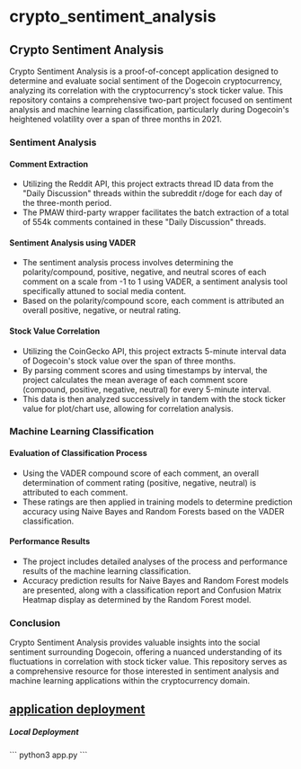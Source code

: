 # crypto_sentiment_analysis

<h2>Crypto Sentiment Analysis</h2>
Crypto Sentiment Analysis is a proof-of-concept application designed to determine and evaluate social sentiment of the Dogecoin cryptocurrency, analyzing its correlation with the cryptocurrency's stock ticker value. This repository contains a comprehensive two-part project focused on sentiment analysis and machine learning classification, particularly during Dogecoin's heightened volatility over a span of three months in 2021.

<h3>Sentiment Analysis</h3>
<h4>Comment Extraction</h4>
<ul>
  <li>Utilizing the Reddit API, this project extracts thread ID data from the "Daily Discussion" threads within the subreddit r/doge for each day of the three-month period.</li>
  <li>The PMAW third-party wrapper facilitates the batch extraction of a total of 554k comments contained in these "Daily Discussion" threads.</li>
</ul>
<h4>Sentiment Analysis using VADER</h4>
<ul>
  <li>The sentiment analysis process involves determining the polarity/compound, positive, negative, and neutral scores of each comment on a scale from -1 to 1 using VADER, a sentiment analysis tool specifically attuned to social media content.</li>
<li>Based on the polarity/compound score, each comment is attributed an overall positive, negative, or neutral rating.</li>
</ul>
<h4>Stock Value Correlation</h4>
<ul>
  <li>Utilizing the CoinGecko API, this project extracts 5-minute interval data of Dogecoin's stock value over the span of three months.</li>
  <li>By parsing comment scores and using timestamps by interval, the project calculates the mean average of each comment score (compound, positive, negative, neutral) for every 5-minute interval.</li>
<li>This data is then analyzed successively in tandem with the stock ticker value for plot/chart use, allowing for correlation analysis.</li>
</ul>
<h3>Machine Learning Classification</h3>
<h4>Evaluation of Classification Process</h4>
<ul>
  <li>Using the VADER compound score of each comment, an overall determination of comment rating (positive, negative, neutral) is attributed to each comment.</li>
  <li>These ratings are then applied in training models to determine prediction accuracy using Naive Bayes and Random Forests based on the VADER classification.</li>
</ul>

<h4>Performance Results</h4>
<ul>
    <li>The project includes detailed analyses of the process and performance results of the machine learning classification.</li>
    <li>Accuracy prediction results for Naive Bayes and Random Forest models are presented, along with a classification report and Confusion Matrix Heatmap display as determined by the Random Forest model.</li>
</ul>

<h3>Conclusion</h3>

Crypto Sentiment Analysis provides valuable insights into the social sentiment surrounding Dogecoin, offering a nuanced understanding of its fluctuations in correlation with stock ticker value. This repository serves as a comprehensive resource for those interested in sentiment analysis and machine learning applications within the cryptocurrency domain.

<a href="https://crypto-sentiment-analysis.herokuapp.com/">application deployment</a>
---
<h5>Local Deployment</h5>
```
python3 app.py
```


